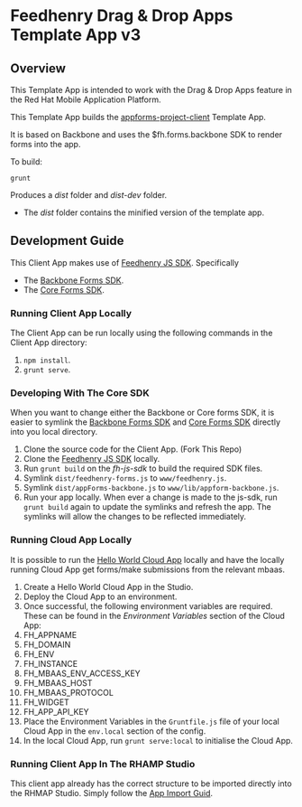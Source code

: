 # Feedhenry Drag & Drop Apps Template App v3

## Overview
This Template App is intended to work with the Drag & Drop Apps feature in the Red Hat Mobile Application Platform.

This Template App builds the [appforms-project-client](https://github.com/feedhenry/appforms-project-client) Template App.

It is based on Backbone and uses the $fh.forms.backbone SDK to render forms into the app.

To build:

    grunt

Produces a *dist* folder and *dist-dev* folder.

 - The *dist* folder contains the minified version of the template app.

## Development Guide

This Client App makes use of [Feedhenry JS SDK](https://github.com/feedhenry/fh-js-sdk). Specifically

 - The [Backbone Forms SDK](https://github.com/feedhenry/fh-js-sdk/blob/master/dist/appForms-backbone.js).
 - The [Core Forms SDK](https://github.com/feedhenry/fh-js-sdk/blob/master/dist/feedhenry-forms.js).


### Running Client App Locally

The Client App can be run locally using the following commands in the Client App directory:

1. `npm install`.
2. `grunt serve`.

### Developing With The Core SDK

When you want to change either the Backbone or Core forms SDK, it is easier to symlink the [Backbone Forms SDK](https://github.com/feedhenry/fh-js-sdk/blob/master/dist/appForms-backbone.js) and [Core Forms SDK](https://github.com/feedhenry/fh-js-sdk/blob/master/dist/feedhenry-forms.js) directly into you local directory.

1. Clone the source code for the Client App. (Fork This Repo)
2. Clone the [Feedhenry JS SDK](https://github.com/feedhenry/fh-js-sdk) locally.
3. Run `grunt build` on the *fh-js-sdk* to build the required SDK files.
4. Symlink `dist/feedhenry-forms.js` to `www/feedhenry.js`.
5. Symlink `dist/appForms-backbone.js` to `www/lib/appform-backbone.js`.
6. Run your app locally. When ever a change is made to the js-sdk, run `grunt build` again to update the symlinks and refresh the app. The symlinks will allow the changes to be reflected immediately.

### Running Cloud App Locally

It is possible to run the [Hello World Cloud App](https://github.com/feedhenry-templates/helloworld-cloud) locally and have the locally running Cloud App get forms/make submissions from the relevant mbaas.

1. Create a Hello World Cloud App in the Studio.
2. Deploy the Cloud App to an environment.
3. Once successful, the following environment variables are required. These can be found in the *Environment Variables* section of the Cloud App:
  4. FH_APPNAME
  5. FH_DOMAIN
  6. FH_ENV
  7. FH_INSTANCE
  8. FH_MBAAS_ENV_ACCESS_KEY
  9. FH_MBAAS_HOST
  10. FH_MBAAS_PROTOCOL
  11. FH_WIDGET
  12. FH_APP_API_KEY
13. Place the Environment Variables in the `Gruntfile.js` file of your local Cloud App in the `env.local` section of the config.
14. In the local Cloud App, run `grunt serve:local` to initialise the Cloud App.

### Running Client App In The RHAMP Studio

This client app already has the correct structure to be imported directly into the RHMAP Studio. Simply follow the [App Import Guid](http://docs.feedhenry.com/v3/guides/app_import.html).
